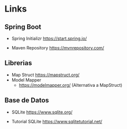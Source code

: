 # Links

## Spring Boot

* Spring Initializr
	https://start.spring.io/

* Maven Repository
	https://mvnrepository.com/

## Librerias

* Map Struct
	https://mapstruct.org/
* Model Mapper
	* https://modelmapper.org/  (Alternativa a MapStruct)

## Base de Datos

* SQLite
	https://www.sqlite.org/

* Tutorial SQLite
	https://www.sqlitetutorial.net/
